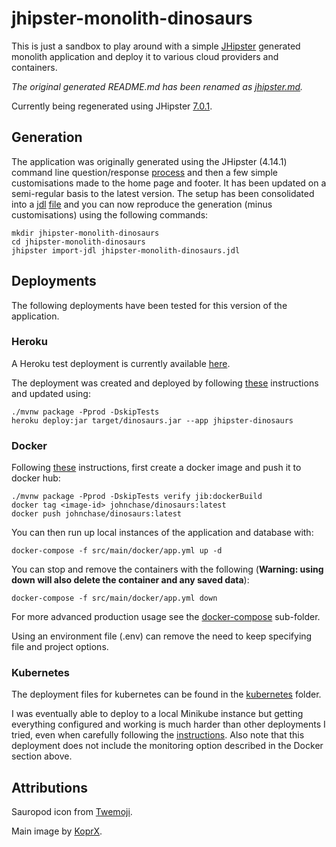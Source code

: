 # jhipster-monolith-dinosaurs

This is just a sandbox to play around with a simple [JHipster](https://www.jhipster.tech/) generated monolith application and
deploy it to various cloud providers and containers.

_The original generated README.md has been renamed as [jhipster.md](jhipster.md)._

Currently being regenerated using JHipster [7.0.1](https://www.jhipster.tech/documentation-archive/v7.0.1).

## Generation

The application was originally generated using the JHipster (4.14.1) command line question/response [process](https://www.jhipster.tech/creating-an-app/)
and then a few simple customisations made to the home page and footer. It has been updated on a semi-regular basis to the latest
version. The setup has been consolidated into a [jdl](https://www.jhipster.tech/jdl/) [file](https://github.com/RatJuggler/jhipster-jdl/blob/master/jhipster-monolith-dinosaurs.jdl)
and you can now reproduce the generation (minus customisations) using the following commands:

    mkdir jhipster-monolith-dinosaurs
    cd jhipster-monolith-dinosaurs
    jhipster import-jdl jhipster-monolith-dinosaurs.jdl

## Deployments

The following deployments have been tested for this version of the application.

### Heroku

A Heroku test deployment is currently available [here](https://jhipster-dinosaurs.herokuapp.com/).

The deployment was created and deployed by following [these](https://www.jhipster.tech/heroku/) instructions and updated using:

    ./mvnw package -Pprod -DskipTests
    heroku deploy:jar target/dinosaurs.jar --app jhipster-dinosaurs

### Docker

Following [these](https://www.jhipster.tech/docker-compose/) instructions, first create a docker image and push it to docker hub:

    ./mvnw package -Pprod -DskipTests verify jib:dockerBuild
    docker tag <image-id> johnchase/dinosaurs:latest
    docker push johnchase/dinosaurs:latest

You can then run up local instances of the application and database with:

    docker-compose -f src/main/docker/app.yml up -d

You can stop and remove the containers with the following (**Warning: using down will also delete the container and any
saved data**):

    docker-compose -f src/main/docker/app.yml down

For more advanced production usage see the [docker-compose](https://github.com/RatJuggler/jhipster-monolith-dinosaurs/tree/master/docker-compose)
sub-folder.

Using an environment file (.env) can remove the need to keep specifying file and project options.

### Kubernetes

The deployment files for kubernetes can be found in the [kubernetes](https://github.com/RatJuggler/jhipster-monolith-dinosaurs/tree/master/kubernetes)
folder.

I was eventually able to deploy to a local Minikube instance but getting everything configured and working is much harder than
other deployments I tried, even when carefully following the [instructions](https://www.jhipster.tech/kubernetes/). Also note that
this deployment does not include the monitoring option described in the Docker section above.

## Attributions

Sauropod icon from [Twemoji](https://twemoji.twitter.com/content/twemoji-twitter/en.html).

Main image by [KoprX](https://commons.wikimedia.org/wiki/User:KoprX).
